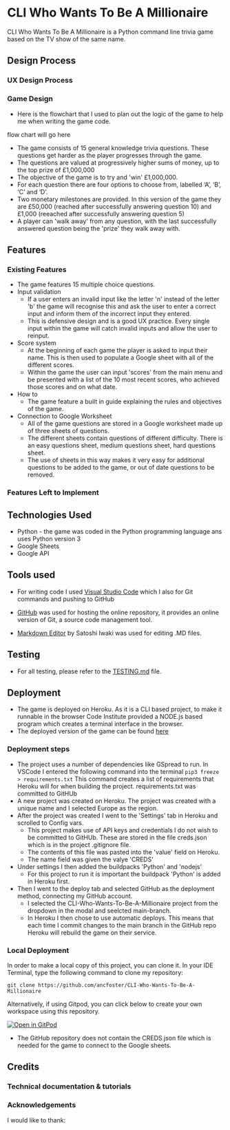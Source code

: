 # CLI Who Wants To Be A Millionaire

CLI Who Wants To Be A Millionaire is a Python command line trivia game based on the TV show of the same name. 

## Design Process

### UX Design Process

### Game Design
- Here is the flowchart that I used to plan out the logic of the game to help me when writing the game code. 

 flow chart will go here

- The game consists of 15 general knowledge trivia questions. These questions get harder as the player progresses through the game.
- The questions are valued at progressively higher sums of money, up to the top prize of £1,000,000
- The objective of the game is to try and 'win' £1,000,000.
- For each question there are four options to choose from, labelled ‘A’, ‘B’, ‘C’ and ‘D’. 
- Two monetary milestones are provided. In this version of the game they are £50,000 (reached after successfully answering question 10) and £1,000 (reeached after successfully answering question 5)
- A player can 'walk away' from any question, with the last successfully answered question being the 'prize' they walk away with. 


## Features
### Existing Features
- The game features 15 multiple choice questions.
- Input validation
	- If a user enters an invalid input like the letter 'n' instead of the letter 'b' the game will recognise this and ask the user to enter a correct input and inform them of the incorrect input they entered. 
	- This is defensive design and is a good UX practice. Every single input within the game will catch invalid inputs and allow the user to reinput.
- Score system
	- At the beginning of each game the player is asked to input their name. This is then used to populate a Google sheet with all of the different scores.
	- Within the game the user can input 'scores' from the main menu and be presented with a list of the 10 most recent scores, who achieved those scores and on what date.
- How to
	- The game feature a built in guide explaining the rules and objectives of the game.
- Connection to Google Worksheet
	- All of the game questions are stored in a Google worksheet made up of three sheets of questions.
	- The different sheets contain questions of different difficulty. There is an easy questions sheet, medium questions sheet, hard questions sheet.
	- The use of sheets in this way makes it very easy for additional questions to be added to the game, or out of date questions to be removed. 

### Features Left to Implement


## Technologies Used

- Python - the game was coded in the Python programming language ans uses Python version 3
- Google Sheets
- Google API 

## Tools used
- For writing code I used [Visual Studio Code](https://code.visualstudio.com/) which I also for Git commands and pushing to GitHub

- [GitHub](https://github.com]) was used for hosting the online repository, it provides an online version of Git, a source code management tool.

- [Markdown Editor](https://apps.apple.com/ie/app/markdown-editor/id1458220908?mt=12) by Satoshi Iwaki was used for editing .MD files.


## Testing

- For all testing, please refer to the [TESTING.md](TESTING.md) file.

## Deployment

- The game is deployed on Heroku. As it is a CLI based project, to make it runnable in the browser Code Institute provided a NODE.js based program which creates a terminal interface in the browser.
- The deployed version of the game can be found [here](https://cli-wants-to-be-a-millionaire.herokuapp.com/)

### Deployment steps
- The project uses a number of dependencies like GSpread to run. In VSCode I entered the following command into the terminal `pip3 freeze > requirements.txt` This command creates a list of requirements that Heroku will for when building the project. requirements.txt was committed to GitHUb
- A new project was created on Heroku. The project was created with a unique name and I selected Europe as the region.
- After the project was created I went to the 'Settings' tab in Heroku and scrolled to Config vars.
	- This project makes use of API keys and credentials I do not wish to be committed to GitHUb. These are stored in the file creds.json which is in the project .gitignore file.
	- The contents of this file was pasted into the 'value' field on Heroku.
	- The name field was given the valye 'CREDS'
- Under settings I then added the buildpacks 'Python' and 'nodejs'
	- For this project to run it is important the buildpack 'Python' is added in Heroku first.
- Then I went to the deploy tab and selected GitHub as the deployment method, connecting my GitHub account.	
	- I selected the CLI-Who-Wants-To-Be-A-Millionaire project from the dropdown in the modal and seelcted main-branch.
	- In Heroku I then chose to use automatic deploys. This means that each time I commit changes to the main branch in the GitHub repo Heroku will rebuild the game on their service. 


### Local Deployment

In order to make a local copy of this project, you can clone it. In your IDE Terminal, type the following command to clone my repository:

`git clone https://github.com/ancfoster/CLI-Who-Wants-To-Be-A-Millionaire`

Alternatively, if using Gitpod, you can click below to create your own workspace using this repository.

[![Open in GitPod](https://gitpod.io/button/open-in-gitpod.svg)](https://gitpod.io/#https://github.com/ancfoster/CLI-Who-Wants-To-Be-A-Millionaire)

- The GitHub repository does not contain the CREDS.json file which is needed for the game to connect to the Google sheets.

## Credits

### Technical documentation & tutorials




### Acknowledgements
I would like to thank: